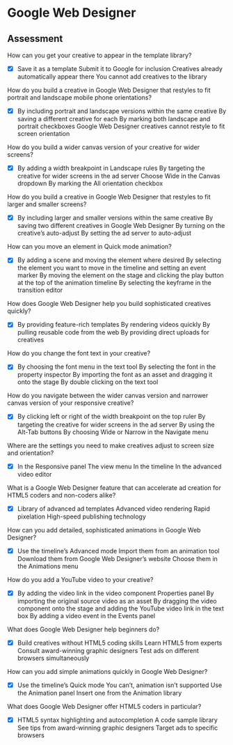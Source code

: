 # Google Web Designer


## Assessment

How can you get your creative to appear in the template library?

- [x] Save it as a template
Submit it to Google for inclusion
Creatives already automatically appear there
You cannot add creatives to the library


How do you build a creative in Google Web Designer that restyles to fit portrait and landscape mobile phone orientations?

- [x] By including portrait and landscape versions within the same creative
By saving a different creative for each
By marking both landscape and portrait checkboxes
Google Web Designer creatives cannot restyle to fit screen orientation


How do you build a wider canvas version of your creative for wider screens?

- [x] By adding a width breakpoint in Landscape rules
By targeting the creative for wider screens in the ad server
Choose Wide in the Canvas dropdown
By marking the All orientation checkbox


How do you build a creative in Google Web Designer that restyles to fit larger and smaller screens?

- [x] By including larger and smaller versions within the same creative
By saving two different creatives in Google Web Designer
By turning on the creative’s auto-adjust
By setting the ad server to auto-adjust

 
How can you move an element in Quick mode animation?

- [x] By adding a scene and moving the element where desired
By selecting the element you want to move in the timeline and setting an event marker
By moving the element on the stage and clicking the play button at the top of the animation timeline
By selecting the keyframe in the transition editor

 
How does Google Web Designer help you build sophisticated creatives quickly?

- [x] By providing feature-rich templates
By rendering videos quickly
By pulling reusable code from the web
By providing direct uploads for creatives

 
How do you change the font text in your creative?

- [x] By choosing the font menu in the text tool
By selecting the font in the property inspector
By importing the font as an asset and dragging it onto the stage
By double clicking on the text tool


How do you navigate between the wider canvas version and narrower canvas version of your responsive creative?

- [x] By clicking left or right of the width breakpoint on the top ruler
By targeting the creative for wider screens in the ad server
By using the Alt-Tab buttons
By choosing Wide or Narrow in the Navigate menu

 
Where are the settings you need to make creatives adjust to screen size and orientation?

- [x] In the Responsive panel
The view menu
In the timeline
In the advanced video editor

 
What is a Google Web Designer feature that can accelerate ad creation for HTML5 coders and non-coders alike?

- [x] Library of advanced ad templates
Advanced video rendering
Rapid pixelation
High-speed publishing technology

 
How can you add detailed, sophisticated animations in Google Web Designer?

- [x] Use the timeline’s Advanced mode
Import them from an animation tool
Download them from Google Web Designer’s website
Choose them in the Animations menu

 
How do you add a YouTube video to your creative?

- [x] By adding the video link in the video component Properties panel
By importing the original source video as an asset
By dragging the video component onto the stage and adding the YouTube video link in the text box
By adding a video event in the Events panel

 
What does Google Web Designer help beginners do?

- [x] Build creatives without HTML5 coding skills
Learn HTML5 from experts
Consult award-winning graphic designers
Test ads on different browsers simultaneously

 
How can you add simple animations quickly in Google Web Designer?

- [x] Use the timeline’s Quick mode
You can’t, animation isn’t supported
Use the Animation panel
Insert one from the Animation library


What does Google Web Designer offer HTML5 coders in particular?
 
- [x] HTML5 syntax highlighting and autocompletion
A code sample library
See tips from award-winning graphic designers
Target ads to specific browsers

